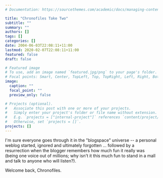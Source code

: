 ```yaml
---
# Documentation: https://sourcethemes.com/academic/docs/managing-content/

title: "Chronofiles Take Two"
subtitle: ""
summary: ""
authors: []
tags: []
categories: []
date: 2004-06-03T22:08:11+11:00
lastmod: 2020-02-07T22:08:11+11:00
featured: false
draft: false

# Featured image
# To use, add an image named `featured.jpg/png` to your page's folder.
# Focal points: Smart, Center, TopLeft, Top, TopRight, Left, Right, BottomLeft, Bottom, BottomRight.
image:
  caption: ""
  focal_point: ""
  preview_only: false

# Projects (optional).
#   Associate this post with one or more of your projects.
#   Simply enter your project's folder or file name without extension.
#   E.g. `projects = ["internal-project"]` references `content/project/deep-learning/index.md`.
#   Otherwise, set `projects = []`.
projects: []
---
```

I'm sure everyone goes through it in the "blogspace" universe -- a personal weblog started, ignored and ultimately forgotten ... followed by a resurrection when the blogger remembers how much fun it really was (being one voice out of millions; why isn't it this much fun to stand in a mall and talk to anyone who will listen?).

Welcome back, Chronofiles.
